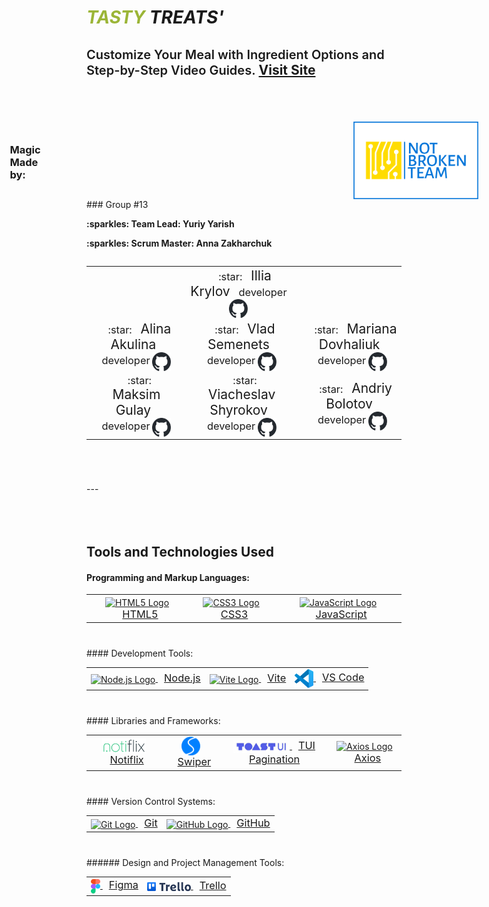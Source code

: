 
# <span style="color:#9BB537">_TASTY</span> TREATS'_
<span style="font-size:20px; font-weight:600;">Customize Your Meal with
Ingredient Options and Step-by-Step Video Guides.</span>
<a href='https://michael-zhinchyn.github.io/TASTY-TREATS/'>Visit Site</a>
---
<div style="display: flex; justify-content: center; align-items: center; margin-top:70px;">
    <h3 style='margin-right:500px;'>Magic Made by:</h3>
    <img src="./src/img/readme-img/not-broken-team-on-transparent-background.png" alt="Logo" width="200" />
</div>
### Group #13
<p>
   <strong>:sparkles: Team Lead: Yuriy Yarish</strong>
</p>
<p>
   <strong>:sparkles: Scrum Master: Anna Zakharchuk</strong>
</p>
<div style="display: flex; justify-content: center;">
    <table  style="margin-bottom:70px">
    <tr>
        <td align="center" style="border:none">
        <span style="font-size:1.17em"> </span>
        <span style="font-size:1.5em; margin-left: 10px"></span>
        <span style="font-size:1.17em; margin-left:10px"></span>
        <a href="https://github.com/yourusername1">
        </a>
        </td>
        <td align="center" style="border:none;">
        <span style="font-size:1.17em; margin-left: 20px">:star:</span>
        <span style="font-size:1.5em; margin-left:10px">Illia Krylov</span>
        <span style="font-size:1.17em; margin-left:10px">developer</span>
        <a href="https://github.com/Illia12august">
            <img src="./src/img/readme-img/github-mark-dark.svg" alt="GitHub Logo" width="30" height="30" style="vertical-align: middle;">
        </a>
        </td>
        <td align="center" style="border:none">
        <span style="font-size:1.17em; margin-left: 20px"></span>
        <span style="font-size:1.5em; margin-left:10px"></span>
        <span style="font-size:1.17em; margin-left:10px"></span>
        <a href="https://github.com/yourusername3">
        </a>
        </td>
    </tr>
    <tr>
        <td align="center" style="border:none">
        <span style="font-size:1.17em; margin-left: 20px">:star:</span>
        <span style="font-size:1.5em; margin-left:10px">Alina Akulina</span>
        <span style="font-size:1.17em; margin-left:10px">developer</span>
        <a href="https://github.com/bgirlalma">
            <img src="./src/img/readme-img/github-mark-dark.svg" alt="GitHub Logo" width="30" height="30" style="vertical-align: middle;">
        </a>
        </td>
        <td align="center" style="border:none">
        <span style="font-size:1.17em; margin-left: 20px">:star:</span>
        <span style="font-size:1.5em; margin-left:10px">Vlad Semenets</span>
        <span style="font-size:1.17em; margin-left:10px">developer</span>
        <a href="https://github.com/VladislavSemenets">
            <img src="./src/img/readme-img/github-mark-dark.svg" alt="GitHub Logo" width="30" height="30" style="vertical-align: middle;">
        </a>
        </td>
        <td align="center" style="border:none">
        <span style="font-size:1.17em; margin-left: 20px">:star:</span>
        <span style="font-size:1.5em; margin-left:10px">Mariana Dovhaliuk</span>
        <span style="font-size:1.17em; margin-left:10px">developer</span>
        <a href="https://github.com/mariana9uk">
            <img src="./src/img/readme-img/github-mark-dark.svg" alt="GitHub Logo" width="30" height="30" style="vertical-align: middle;">
        </a>
        </td>
    </tr>
    <tr>
        <td align="center" style="border:none">
        <span style="font-size:1.17em; margin-left: 20px">:star:</span>
        <span style="font-size:1.5em; margin-left:10px">Maksim Gulay</span>
        <span style="font-size:1.17em; margin-left:10px">developer</span>
        <a href="https://github.com/MaksimGulay">
            <img src="./src/img/readme-img/github-mark-dark.svg" alt="GitHub Logo" width="30" height="30" style="vertical-align: middle;">
        </a>
        </td>
        <td align="center" style="border:none">
        <span style="font-size:1.17em; margin-left: 20px">:star:</span>
        <span style="font-size:1.5em; margin-left:10px">Viacheslav Shyrokov</span>
        <span style="font-size:1.17em; margin-left:10px">developer</span>
        <a href="https://github.com/Wiltor69">
            <img src="./src/img/readme-img/github-mark-dark.svg" alt="GitHub Logo" width="30" height="30" style="vertical-align: middle;">
        </a>
        </td>
        <td align="center" style="border:none">
        <span style="font-size:1.17em; margin-left: 20px">:star:</span>
        <span style="font-size:1.5em; margin-left:10px">Andriy Bolotov</span>
        <span style="font-size:1.17em; margin-left:10px">developer</span>
        <a href="https://github.com/andrhwl">
            <img src="./src/img/readme-img/github-mark-dark.svg" alt="GitHub Logo" width="30" height="30" style="vertical-align: middle;">
        </a>
        </td>
    </tr>
    </table>
</div>
---
<h2 style="margin-top:80px">Tools and Technologies Used</h2>
<h4>Programming and Markup Languages:</h4>
<table align="center" style="margin-bottom:40px">
  <tr>
    <td align="center" style="border:none">
      <a href="https://developer.mozilla.org/en-US/docs/Web/Guide/HTML/HTML5">
          <img src="https://img.icons8.com/color/48/000000/html-5--v1.png" alt="HTML5 Logo" width="30" height="30" style="vertical-align: middle;">
          <span style="font-size:1.17em; margin-left:10px">HTML5</span>
      </a>
    </td>
    <td align="center" style="border:none">
      <a href="https://developer.mozilla.org/en-US/docs/Web/CSS">
          <img src="https://img.icons8.com/color/48/000000/css3.png" alt="CSS3 Logo" width="30" height="30" style="vertical-align: middle;">
          <span style="font-size:1.17em; margin-left:10px">CSS3</span>
      </a>
    </td>
    <td align="center" style="border:none">
      <a href="https://developer.mozilla.org/en-US/docs/Web/JavaScript">
          <img src="https://img.icons8.com/color/48/000000/javascript--v1.png" alt="JavaScript Logo" width="30" height="30" style="vertical-align: middle;">
          <span style="font-size:1.17em; margin-left:10px">JavaScript</span>
      </a>
    </td>
  </tr>
</table>
#### Development Tools:
<table align="center" style="margin-bottom:40px">
  <tr>
    <td align="center" style="border:none">
      <a href="https://nodejs.org/">
          <img src="https://img.icons8.com/color/48/000000/nodejs.png" alt="Node.js Logo" width="30" height="30" style="vertical-align: middle;">
          <span style="font-size:1.17em; margin-left:10px">Node.js</span>
      </a>
    </td>
    <td align="center" style="border:none">
      <a href="https://vitejs.dev/">
          <img src="https://vitejs.dev/logo.svg" alt="Vite Logo" width="30" height="30" style="vertical-align: middle;">
          <span style="font-size:1.17em; margin-left:10px">Vite</span>
      </a>
    </td>
    <td align="center" style="border:none">
      <a href="https://code.visualstudio.com/">
          <img src="./src/img/readme-img/vscode.svg" alt="VS Code Logo" width="30" height="30" style="vertical-align: middle;">
          <span style="font-size:1.17em; margin-left:10px">VS Code</span>
      </a>
    </td>
  </tr>
</table>
#### Libraries and Frameworks:
<table align="center" style="margin-bottom:40px">
  <tr>
    <td align="center" style="border:none">
      <a href="https://notiflix.github.io/">
          <img src="./src/img/readme-img/notiflix-logo.svg" alt="Notiflix Logo" width="70" style="vertical-align: middle;">
          <span style="font-size:1.17em; margin-left:10px">Notiflix</span>
      </a>
    </td>
    <td align="center" style="border:none">
      <a href="https://swiperjs.com/">
          <img src="./src/img/readme-img/swiper-logo.svg" alt="Swiper Logo" width="30"  style="vertical-align: middle;">
          <span style="font-size:1.17em; margin-left:10px">Swiper</span>
      </a>
    </td>
    <td align="center" style="border:none">
      <a href="https://ui.toast.com/tui-pagination/">
          <img src="./src/img/readme-img/tui.jpg" alt="TUI Pagination Logo" width="90" style="vertical-align: middle;">
          <span style="font-size:1.17em; margin-left:10px">TUI Pagination</span>
      </a>
    </td>
    <td align="center" style="border:none">
      <a href="https://axios-http.com/">
          <img src="https://axios-http.com/assets/logo.svg" alt="Axios Logo" width="80" height="30" style="vertical-align: middle;">
          <span style="font-size:1.17em; margin-left:10px">Axios</span>
      </a>
    </td>
  </tr>
</table>
#### Version Control Systems:
<table align="center" style="margin-bottom:40px">
  <tr>
    <td align="center" style="border:none">
      <a href="https://git-scm.com/">
          <img src="https://img.icons8.com/color/48/000000/git.png" alt="Git Logo" width="30" height="30" style="vertical-align: middle;">
          <span style="font-size:1.17em; margin-left:10px">Git</span>
      </a>
    </td>
    <td align="center" style="border:none">
      <a href="https://github.com/">
          <img src="https://img.icons8.com/color/48/000000/github--v1.png" alt="GitHub Logo" width="30" height="30" style="vertical-align: middle;">
          <span style="font-size:1.17em; margin-left:10px">GitHub</span>
      </a>
    </td>
  </tr>
</table>
###### Design and Project Management Tools:
<table align="center">
  <tr>
    <td align="center" style="border:none">
      <a href="https://www.figma.com/">
          <img src="./src/img/readme-img/figma_logo.svg" alt="Figma Logo" width="15"  style="vertical-align: middle;">
          <span style="font-size:1.17em; margin-left:10px">Figma</span>
      </a>
    </td>
    <td align="center" style="border:none">
      <a href="https://trello.com/">
          <img src="./src/img/readme-img/trello-logo.svg" alt="Trello Logo" width="70"  style="vertical-align: middle;">
          <span style="font-size:1.17em; margin-left:10px">Trello</span>
      </a>
    </td>
  </tr>
</table>

